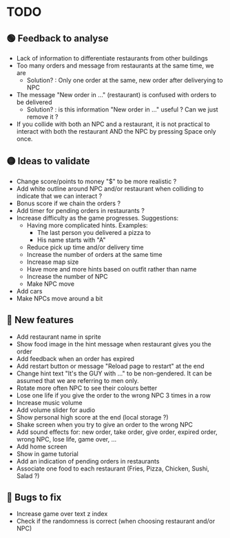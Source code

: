 # TODO

## 🟢 Feedback to analyse
- Lack of information to differentiate restaurants from other buildings 
- Too many orders and message from restaurants at the same time, we are
  - Solution? : Only one order at the same, new order after deliverying to NPC
- The message "New order in ..." (restaurant) is confused with orders to be delivered
  - Solution? : is this information "New order in ..." useful ? Can we just remove it ?
- If you collide with both an NPC and a restaurant, it is not practical to interact with both the restaurant AND the NPC by pressing Space only once.

## 🟡 Ideas to validate
- Change score/points to money "$" to be more realistic ?
- Add white outline around NPC and/or restaurant when colliding to indicate that we can interact ?
- Bonus score if we chain the orders ?
- Add timer for pending orders in restaurants ?
- Increase difficulty  as the game progresses. Suggestions:
  - Having more complicated hints. Examples:
    - The last person you delivered a pizza to
    - His name starts with "A"
  - Reduce pick up time and/or delivery time
  - Increase the number of orders at the same time
  - Increase map size
  - Have more and more hints based on outfit rather than name
  - Increase the number of NPC
  - Make NPC move
- Add cars
- Make NPCs move around a bit

## 🔵 New features
- Add restaurant name in sprite
- Show food image in the hint message when restaurant gives you the order 
- Add feedback when an order has expired
- Add restart button or message "Reload page to restart" at the end
- Change hint text "It's the GUY with ..." to be non-gendered. It can be assumed that we are referring to men only.
- Rotate more often NPC to see their colours better
- Lose one life if you give the order to the wrong NPC 3 times in a row
- Increase music volume
- Add volume slider for audio 
- Show personal high score at the end (local storage ?)
- Shake screen when you try to give an order to the wrong NPC
- Add sound effects for: new order, take order, give order, expired order, wrong NPC, lose life, game over, ...
- Add home screen
- Show in game tutorial
- Add an indication of pending orders in restaurants
- Associate one food to each restaurant (Fries, Pizza, Chicken, Sushi, Salad ?)

## 🔴 Bugs to fix
- Increase game over text z index
- Check if the randomness is correct (when choosing restaurant and/or NPC)
